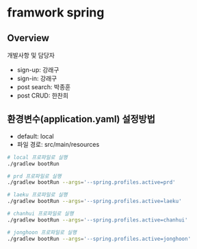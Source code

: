 # framwork spring
## Overview
개발사항 및 담당자
- sign-up: 강래구
- sign-in: 강래구
- post search: 박종훈
- post CRUD: 한찬희

## 환경변수(application.yaml) 설정방법
- default: local
- 파일 경로: src/main/resources
```bash
# local 프로파일로 실행
./gradlew bootRun

# prd 프로파일로 실행
./gradlew bootRun --args='--spring.profiles.active=prd'

# laeku 프로파일로 실행
./gradlew bootRun --args='--spring.profiles.active=laeku'

# chanhui 프로파일로 실행
./gradlew bootRun --args='--spring.profiles.active=chanhui'

# jonghoon 프로파일로 실행
./gradlew bootRun --args='--spring.profiles.active=jonghoon'
```